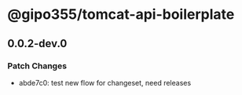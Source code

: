 # @gipo355/tomcat-api-boilerplate

## 0.0.2-dev.0

### Patch Changes

- abde7c0: test new flow for changeset, need releases
